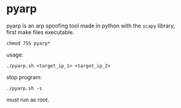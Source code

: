 # pyarp
pyarp is an arp spoofing tool made in python with the ```scapy``` library, <br/> 
first make files executable.
	
	chmod 755 pyarp*
usage:  

	./pyarp.sh <target_ip_1> <target_ip_2>
stop program:

	./pyarp.sh -s
must run as root.
